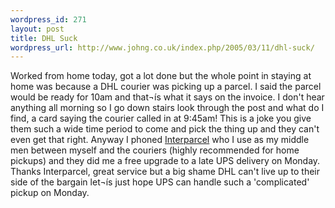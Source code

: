 ```yaml
--- 
wordpress_id: 271
layout: post
title: DHL Suck
wordpress_url: http://www.johng.co.uk/index.php/2005/03/11/dhl-suck/
---
```

Worked from home today, got a lot done but the whole point in staying at home was because a DHL courier was picking up a parcel. I said the parcel would be ready for 10am and that¬ís what it says on the invoice. I don't hear anything all morning so I go down stairs look through the post and what do I find, a card saying the courier called in at 9:45am! This is a joke you give them such a wide time period to come and pick the thing up and they can't even get that right. Anyway I phoned <a href="http://www.interparcel.com">Interparcel</a> who I use as my middle men between myself and the couriers (highly recommended for home pickups) and they did me a free upgrade to a late UPS delivery on Monday. Thanks Interparcel, great service but a big shame DHL can't live up to their side of the bargain let¬ís just hope UPS can handle such a 'complicated' pickup on Monday.
